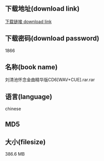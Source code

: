 ## 下载地址(download link)
[下载链接 download link](https://tutu365.netlify.app/?s=%E5%88%98%E6%B8%85%E6%B1%A0%E6%80%80%E5%BF%B5%E9%87%91%E6%9B%B2%E7%B2%BE%E5%8D%8E%E7%89%88CD6%5BWAV%2BCUE%5D.rar)

## 下载密码(download password)
1866

## 名称(book name)
刘清池怀念金曲精华版CD6[WAV+CUE].rar.rar

## 语言(language)
chinese

## MD5


## 大小(filesize)
386.6 MB
